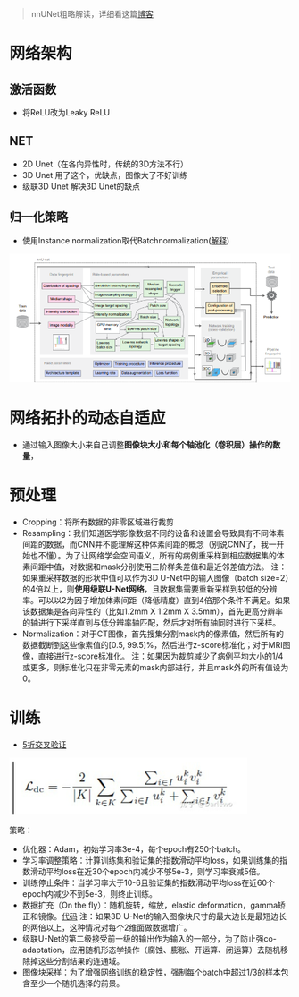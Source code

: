 

> nnUNet粗略解读，详细看这篇[博客](https://zhuanlan.zhihu.com/p/134421623)

<!--more-->

# 网络架构

## 激活函数

- 将ReLU改为Leaky ReLU

## NET

- 2D Unet（在各向异性时，传统的3D方法不行）
- 3D Unet 用了这个，优缺点，图像大了不好训练
- 级联3D Unet 解决3D Unet的缺点

## 归一化策略

- 使用Instance normalization取代Batchnormalization([解释](https://link.zhihu.com/?target=https%3A//blog.csdn.net/z13653662052/article/details/84503024))

<img src="nnUNet%E8%A7%A3%E8%AF%BB/image-20230424185725341.png" alt="image-20230424185725341" />

# 网络拓扑的动态自适应

- 通过输入图像大小来自己调整**图像块大小和每个轴池化（卷积层）操作的数量**，

# 预处理

- Cropping：将所有数据的非零区域进行裁剪
- Resampling：我们知道医学影像数据不同的设备和设置会导致具有不同体素间距的数据，而CNN并不能理解这种体素间距的概念（别说CNN了，我一开始也不懂）。为了让网络学会空间语义，所有的病例重采样到相应数据集的体素间距中值，对数据和mask分别使用三阶样条差值和最近邻差值方法。
  注：如果重采样数据的形状中值可以作为3D U-Net中的输入图像（batch size=2）的4倍以上，则**使用级联U-Net网络**，且数据集需要重新采样到较低的分辨率。可以以2为因子增加体素间距（降低精度）直到4倍那个条件不满足。如果该数据集是各向异性的（比如1.2mm X 1.2mm X 3.5mm），首先更高分辨率的轴进行下采样直到与低分辨率轴匹配，然后才对所有轴同时进行下采样。
- Normalization：对于CT图像，首先搜集分割mask内的像素值，然后所有的数据截断到这些像素值的[0.5, 99.5]%，然后进行z-score标准化；对于MRI图像，直接进行z-score标准化。
  注：如果因为裁剪减少了病例平均大小的1/4或更多，则标准化只在非零元素的mask内部进行，并且mask外的所有值设为0。

# 训练

- [5折交叉验证](https://blog.csdn.net/u014264373/article/details/116241388?ops_request_misc=%257B%2522request%255Fid%2522%253A%2522168233406516800211511492%2522%252C%2522scm%2522%253A%252220140713.130102334..%2522%257D&request_id=168233406516800211511492&biz_id=0&utm_medium=distribute.pc_search_result.none-task-blog-2~all~top_click~default-1-116241388-null-null.142^v86^insert_down28v1,239^v2^insert_chatgpt&utm_term=5%E6%8A%98%E4%BA%A4%E5%8F%89%E9%AA%8C%E8%AF%81&spm=1018.2226.3001.4187)

<img src="nnUNet%E8%A7%A3%E8%AF%BB/image-20230424190047518.png" alt="image-20230424190047518" style="zoom:80%;" />



策略：

- 优化器：Adam，初始学习率3e-4，每个epoch有250个batch。
- 学习率调整策略：计算训练集和验证集的指数滑动平均loss，如果训练集的指数滑动平均loss在近30个epoch内减少不够5e-3，则学习率衰减5倍。
- 训练停止条件：当学习率大于10-6且验证集的指数滑动平均loss在近60个epoch内减少不到5e-3，则终止训练。
- 数据扩充（On the fly）：随机旋转，缩放，elastic deformation，gamma矫正和镜像。[代码](https://link.zhihu.com/?target=https%3A//github.com/MIC-DKFZ/batchgenerators)
  注：如果3D U-Net的输入图像块尺寸的最大边长是最短边长的两倍以上，这种情况对每个2维面做数据增广。
- 级联U-Net的第二级接受前一级的输出作为输入的一部分，为了防止强co-adaptation，应用随机形态学操作（腐蚀、膨胀、开运算、闭运算）去随机移除掉这些分割结果的连通域。
- 图像块采样：为了增强网络训练的稳定性，强制每个batch中超过1/3的样本包含至少一个随机选择的前景。

